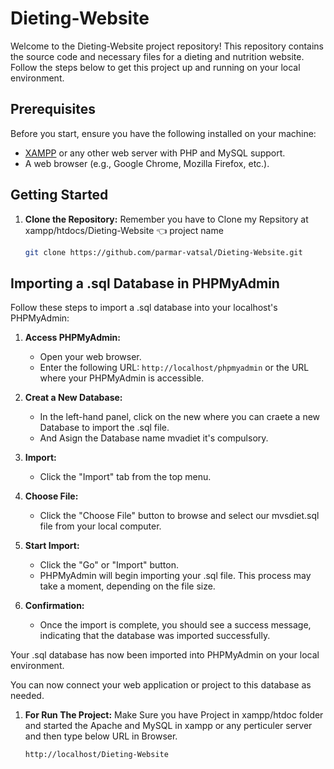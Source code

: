 # Dieting-Website

Welcome to the Dieting-Website project repository! This repository contains the source code and necessary files for a dieting and nutrition website. Follow the steps below to get this project up and running on your local environment.

## Prerequisites

Before you start, ensure you have the following installed on your machine:

- [XAMPP](https://www.apachefriends.org/index.html) or any other web server with PHP and MySQL support.
- A web browser (e.g., Google Chrome, Mozilla Firefox, etc.).

## Getting Started

1. **Clone the Repository:** Remember you have to Clone my Repsitory at xampp/htdocs/Dieting-Website 👈 project name

   ```bash
   git clone https://github.com/parmar-vatsal/Dieting-Website.git

## Importing a .sql Database in PHPMyAdmin

Follow these steps to import a .sql database into your localhost's PHPMyAdmin:

1. **Access PHPMyAdmin:**
   - Open your web browser.
   - Enter the following URL: `http://localhost/phpmyadmin` or the URL where your PHPMyAdmin is accessible.

2. **Creat a New Database:**
   - In the left-hand panel, click on the new where you can craete a new Database to import the .sql file.
   - And Asign the Database name mvadiet it's compulsory.

3. **Import:**
   - Click the "Import" tab from the top menu.

4. **Choose File:**
   - Click the "Choose File" button to browse and select our mvsdiet.sql file from your local computer.

5. **Start Import:**
   - Click the "Go" or "Import" button.
   - PHPMyAdmin will begin importing your .sql file. This process may take a moment, depending on the file size.

6. **Confirmation:**
   - Once the import is complete, you should see a success message, indicating that the database was imported successfully.

Your .sql database has now been imported into PHPMyAdmin on your local environment.

You can now connect your web application or project to this database as needed.

1. **For Run The Project:** Make Sure you have Project in xampp/htdoc folder and started the Apache and MySQL in xampp or any perticuler server and then type below URL in Browser. 

   ```bash
   http://localhost/Dieting-Website
